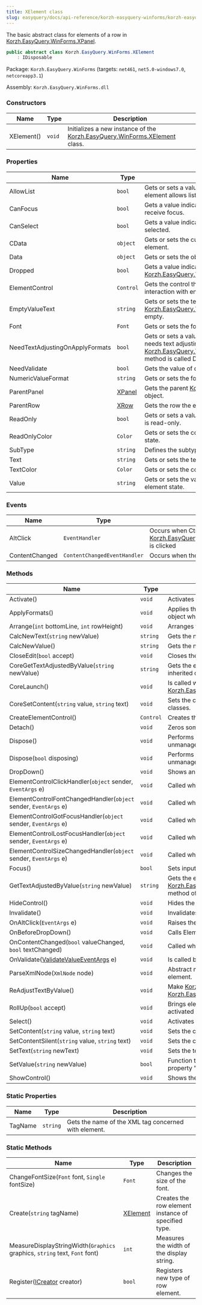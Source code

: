 ```yaml
---
title: XElement class
slug: easyquery/docs/api-reference/korzh-easyquery-winforms/korzh-easyquery-winforms-namespace/xelement-class
---
```



The basic abstract class for elements of a row in [Korzh.EasyQuery.WinForms.XPanel](/api-reference/korzh-easyquery-winforms/korzh-easyquery-winforms-namespace/xpanel-class).
```csharp
public abstract class Korzh.EasyQuery.WinForms.XElement
    : IDisposable

```
Package: `Korzh.EasyQuery.WinForms` (targets: `net461`, `net5.0-windows7.0`, `netcoreapp3.1`)

Assembly: `Korzh.EasyQuery.WinForms.dll`

### Constructors

| Name | Type | Description | 
| --- | --- | --- | 
| XElement() | `void` | Initializes a new instance of the [Korzh.EasyQuery.WinForms.XElement](/api-reference/korzh-easyquery-winforms/korzh-easyquery-winforms-namespace/xelement-class) class. | 


### Properties

| Name | Type | Description | 
| --- | --- | --- | 
| AllowList | `bool` | Gets or sets a value indicating whether this row element allows list values. | 
| CanFocus | `bool` | Gets a value indicating whether the element can receive focus. | 
| CanSelect | `bool` | Gets a value indicating whether the element can be selected. | 
| CData | `object` | Gets or sets the custom data associated with element. | 
| Data | `object` | Gets or sets the object associated with element. | 
| Dropped | `bool` | Gets a value indicating whether this [Korzh.EasyQuery.WinForms.XElement](/api-reference/korzh-easyquery-winforms/korzh-easyquery-winforms-namespace/xelement-class) is dropped. | 
| ElementControl | `Control` | Gets the control that implement element's interaction with end user. | 
| EmptyValueText | `string` | Gets or sets the text should be displayed if [Korzh.EasyQuery.WinForms.XElement.Value](/api-reference/korzh-easyquery-winforms/korzh-easyquery-winforms-namespace/xelement-class) is empty. | 
| Font | `Font` | Gets or sets the font. | 
| NeedTextAdjustingOnApplyFormats | `bool` | Gets or sets a value indicating whether element needs text adjusting when [Korzh.EasyQuery.WinForms.XElement.ApplyFormats](/api-reference/korzh-easyquery-winforms/korzh-easyquery-winforms-namespace/xelement-class) method is called  Default is true. | 
| NeedValidate | `bool` | Gets the value of date values. | 
| NumericValueFormat | `string` | Gets or sets the format of numeric values. | 
| ParentPanel | [XPanel](/api-reference/korzh-easyquery-winforms/korzh-easyquery-winforms-namespace/xpanel-class) | Gets the parent [Korzh.EasyQuery.WinForms.XPanel](/api-reference/korzh-easyquery-winforms/korzh-easyquery-winforms-namespace/xpanel-class) object. | 
| ParentRow | [XRow](/api-reference/korzh-easyquery-winforms/korzh-easyquery-winforms-namespace/xrow-class) | Gets the row the element belongs to. | 
| ReadOnly | `bool` | Gets or sets a value indicating whether the element is read-only. | 
| ReadOnlyColor | `Color` | Gets or sets the color of the element in "read only" state. | 
| SubType | `string` | Defines the subtype for some elements. | 
| Text | `string` | Gets or sets the text displayed by element. | 
| TextColor | `Color` | Gets or sets the color of the element's text | 
| Value | `string` | Gets or sets the value that corresponds to current element state. | 


### Events

| Name | Type | Description | 
| --- | --- | --- | 
| AltClick | `EventHandler` | Occurs when Ctrl key is held when [Korzh.EasyQuery.WinForms.XElement.ElementControl](/api-reference/korzh-easyquery-winforms/korzh-easyquery-winforms-namespace/xelement-class) is clicked | 
| ContentChanged | `ContentChangedEventHandler` | Occurs when the content of XElement is changed | 


### Methods

| Name | Type | Description | 
| --- | --- | --- | 
| Activate() | `void` | Activates this element. | 
| ApplyFormats() | `void` | Applies the formats. This method is called from [Korzh.EasyQuery.WinForms.XPanel](/api-reference/korzh-easyquery-winforms/korzh-easyquery-winforms-namespace/xpanel-class) object when all element parents are set | 
| Arrange(`int` bottomLine, `int` rowHeight) | `void` | Arranges the [Korzh.EasyQuery.WinForms.XElement.ElementControl](/api-reference/korzh-easyquery-winforms/korzh-easyquery-winforms-namespace/xelement-class) on base panel. | 
| CalcNewText(`string` newValue) | `string` | Gets the new text from edit control | 
| CalcNewValue() | `string` | Gets the new value from edit control | 
| CloseEdit(`bool` accept) | `void` | Closes the edit if element is in edit state. | 
| CoreGetTextAdjustedByValue(`string` newValue) | `string` | Gets the element's text according to its value.  This method can be overridden in inherited classes. | 
| CoreLaunch() | `void` | Is called when both [Korzh.EasyQuery.WinForms.XElement.ParentRow](/api-reference/korzh-easyquery-winforms/korzh-easyquery-winforms-namespace/xelement-class) and [Korzh.EasyQuery.WinForms.XElement.ParentPanel](/api-reference/korzh-easyquery-winforms/korzh-easyquery-winforms-namespace/xelement-class) for this element are established. | 
| CoreSetContent(`string` value, `string` text) | `void` | Sets the content of element (both its value and text).  Can be overridden in inherited classes. | 
| CreateElementControl() | `Control` | Creates the [Korzh.EasyQuery.WinForms.XElement.ElementControl](/api-reference/korzh-easyquery-winforms/korzh-easyquery-winforms-namespace/xelement-class). | 
| Detach() | `void` | Zeros some references to let element be destroyed. | 
| Dispose() | `void` | Performs application-defined tasks associated with freeing, releasing, or resetting unmanaged resources. | 
| Dispose(`bool` disposing) | `void` | Performs application-defined tasks associated with freeing, releasing, or resetting unmanaged resources. | 
| DropDown() | `void` | Shows an additional control (Edit, Menu, etc) to change element's value | 
| ElementControlClickHandler(`object` sender, `EventArgs` e) | `void` | Called when user clicks on element control. | 
| ElementControlFontChangedHandler(`object` sender, `EventArgs` e) | `void` | Called when element control font is changed. | 
| ElementControlGotFocusHandler(`object` sender, `EventArgs` e) | `void` | Called when element control got focus. | 
| ElementControlLostFocusHandler(`object` sender, `EventArgs` e) | `void` | Called when element control lost focus. | 
| ElementControlSizeChangedHandler(`object` sender, `EventArgs` e) | `void` | Called when element control size is changed. | 
| Focus() | `bool` | Sets input focus to the element. | 
| GetTextAdjustedByValue(`string` newValue) | `string` | Gets the element's text according to its value.  This method calls [Korzh.EasyQuery.WinForms.XElement.CoreGetTextAdjustedByValue(System.String)](/api-reference/korzh-easyquery-winforms/korzh-easyquery-winforms-namespace/xelement-class) method of the current object and then pass processing to the parent row. | 
| HideControl() | `void` | Hides the control that allows to edit the value. | 
| Invalidate() | `void` | Invalidates the element. | 
| OnAltClick(`EventArgs` e) | `void` | Raises the [Korzh.EasyQuery.WinForms.XElement.AltClick](/api-reference/korzh-easyquery-winforms/korzh-easyquery-winforms-namespace/xelement-class) event. | 
| OnBeforeDropDown() | `void` | Calls ElementBeforeDropDown method of the parent row. | 
| OnContentChanged(`bool` valueChanged, `bool` textChanged) | `void` | Called when element's content (text, value or both) is changed. | 
| OnValidate([ValidateValueEventArgs](/api-reference/korzh-easyquery-winforms/korzh-easyquery-winforms-namespace/validatevalueeventargs-class) e) | `void` | Is called before element is rolled up. | 
| ParseXmlNode(`XmlNode` node) | `void` | Abstract method to be overridden by descendants.  Parses the XML-description of element. | 
| ReAdjustTextByValue() | `void` | Make [Korzh.EasyQuery.WinForms.XElement.Text](/api-reference/korzh-easyquery-winforms/korzh-easyquery-winforms-namespace/xelement-class) property empty and call [Korzh.EasyQuery.WinForms.XElement.AdjustTextByValue](/api-reference/korzh-easyquery-winforms/korzh-easyquery-winforms-namespace/xelement-class) method | 
| RollUp(`bool` accept) | `void` | Brings element to initial state - hides any specific controls (Edit, Menu etc.) activated by user. | 
| Select() | `void` | Activates the element. | 
| SetContent(`string` value, `string` text) | `void` | Sets the content of element (both its value and text). | 
| SetContentSilent(`string` value, `string` text) | `void` | Sets the content of element silently (without nofifying parent row). | 
| SetText(`string` newText) | `void` | Sets the text of element. | 
| SetValue(`string` newValue) | `bool` | Function to set the value. Can be overridden if needed. Is called from Value property "set" part. | 
| ShowControl() | `void` | Shows the control that allows to edit the value. | 


### Static Properties

| Name | Type | Description | 
| --- | --- | --- | 
| TagName | `string` | Gets the name of the XML tag concerned with element. | 


### Static Methods

| Name | Type | Description | 
| --- | --- | --- | 
| ChangeFontSize(`Font` font, `Single` fontSize) | `Font` | Changes the size of the font. | 
| Create(`string` tagName) | [XElement](/api-reference/korzh-easyquery-winforms/korzh-easyquery-winforms-namespace/xelement-class) | Creates the row element instance of specified type. | 
| MeasureDisplayStringWidth(`Graphics` graphics, `string` text, `Font` font) | `int` | Measures the width of the display string. | 
| Register([ICreator](/api-reference/korzh-easyquery-winforms/korzh-easyquery-winforms-namespace/xelement-icreator-interface) creator) | `bool` | Registers new type of row element. |